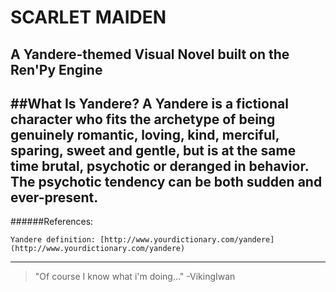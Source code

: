 SCARLET MAIDEN
==============

**A Yandere-themed Visual Novel built on the Ren'Py Engine**
----

##What Is Yandere?
A Yandere is a fictional character who fits the archetype of being genuinely romantic, loving, kind, merciful, sparing, sweet and gentle, but is at the same time brutal, psychotic or deranged in behavior. The psychotic tendency can be both sudden and ever-present.
----
######References:
```
Yandere definition: [http://www.yourdictionary.com/yandere](http://www.yourdictionary.com/yandere)
````
----
>"Of course I know what i'm doing..." -VikingIwan